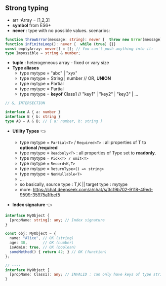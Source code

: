 ## Strong typing
- arr :Array<number> = [1,2,3]
- **symbol** from ES6+
- **never** : type with no possible values. scenarios:
```typescript
function throwError(message: string): never {  throw new Error(message);}
function infiniteLoop(): never {  while (true) {}}
const emptyArray: never[] = []; // You can't push anything into it:
type Impossible = string & number;
```

- **tuple** : heterogeneous array - fixed or vary size
- **Type aliases**
  - type mytype = "abc" | "xyx"
  - type mytype = String | number  // OR, **UNION**
  - type mytype = Partial<User>
  - type mytype = Partial<string>
  - type mytype = **keyof** Class1  // "key1" | "key2" | "key3" | ...

```typescript
// &, INTERSECTION

interface A { a: number }
interface B { b: string }
type AB = A & B; // { a: number, b: string } 
```

- **Utility Types** :point_left:
    - type mytype = `Partial<T>` / `Required<T>`  : all properties of T to **optional /required**
    - type mytype = `Readonly<T>` : all properties of Type set to **readonly**.
    - type mytype = `Pick<T> / omit<T>`
    - type mytype = `Record<K,T>`
    - type mytype = `ReturnType<() => string>`
    - type mytype = `NonNullable<T>`
    - ...
    - so basically, source type : T,K || target type : mytype
    - more: https://chat.deepseek.com/a/chat/s/3c19b702-9118-49ed-9599-35975a1fbef5
  
- **Index signature** :point_left:
```typescript
interface MyObject {
  [propName: string]: any; // Index signature
}

const obj: MyObject = {
  name: "Alice", // OK (string)
  age: 30,       // OK (number)
  isAdmin: true, // OK (boolean)
  someMethod() { return 42; } // OK (function)
};

// ----
interface MyObject {
  [propName: Class1]: any; // INVALID : can only have keys of type string, number, or symbol
}
```




